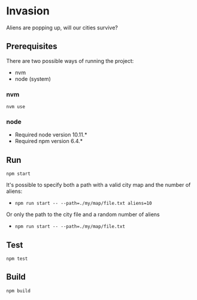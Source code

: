 # Invasion

Aliens are popping up, will our cities survive?

## Prerequisites

There are two possible ways of running the project:
* nvm
* node (system)

### nvm

`nvm use`

### node

* Required node version 10.11.*
* Required npm version 6.4.*

## Run

`npm start`

It's possible to specify both a path with a valid city map and the number of aliens:
  - `npm run start -- --path=./my/map/file.txt aliens=10`
  
Or only the path to the city file and a random number of aliens
  - `npm run start -- --path=./my/map/file.txt`


## Test

`npm test`

## Build

`npm build`
